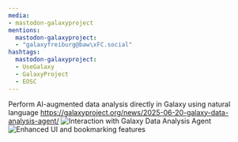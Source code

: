 ```yaml
---
media:
- mastodon-galaxyproject
mentions:
  mastodon-galaxyproject:
  - "galaxyfreiburg@baw\xFC.social"
hashtags:
  mastodon-galaxyproject:
  - UseGalaxy
  - GalaxyProject
  - EOSC
---
```

Perform AI-augmented data analysis directly in Galaxy using natural language
https://galaxyproject.org/news/2025-06-20-galaxy-data-analysis-agent/
![Interaction with Galaxy Data Analysis Agent](https://galaxyproject.org/assets/static/Galaxy_Data_Analysis_Agent_query_details.88c715e.02eb755fe774218d8b9a98a82b97ced0.png)
![Enhanced UI and bookmarking features](https://galaxyproject.org/assets/static/bookmark_suggestions_followup.2665e34.7d2f6acbc2dbb729b83de3ede8af4575.gif)